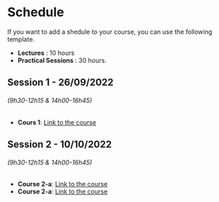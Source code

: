# Schedule

If you want to add a shedule to your course, you can use the following template.

* **Lectures** : 10 hours
* **Practical Sessions** : 30 hours.  


## Session 1 - 26/09/2022
###### (9h30-12h15 & 14h00-16h45)
   - **Cours 1**: [Link to the course](course1.md)
   
        
## Session 2 - 10/10/2022
###### (9h30-12h15 & 14h00-16h45)
   
   - **Course 2-a**: [Link to the course](course2a.md)
   - **Course 2-a**: [Link to the course](course2b.md)
